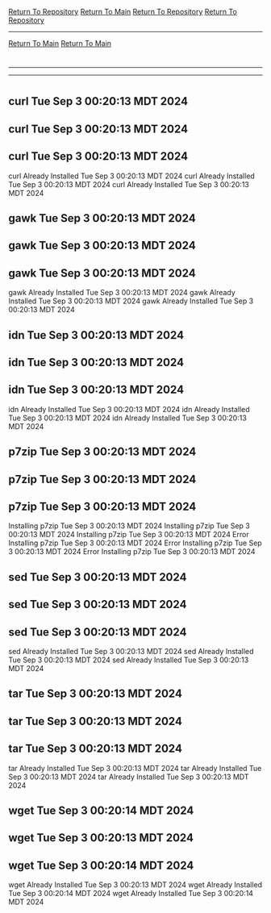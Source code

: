 [Return To Repository](https://github.com/DigitalWarrior/piholeparser/)
[Return To Main](https://github.com/DigitalWarrior/piholeparser/blob/master/RecentRunLogs/Mainlog.md)
[Return To Repository](https://github.com/DigitalWarrior/piholeparser/)
[Return To Repository](https://github.com/DigitalWarrior/piholeparser/)
____________________________________
[Return To Main](https://github.com/DigitalWarrior/piholeparser/blob/master/RecentRunLogs/Mainlog.md)
[Return To Main](https://github.com/DigitalWarrior/piholeparser/blob/master/RecentRunLogs/Mainlog.md)
# 
____________________________________
____________________________________
# 
# 
## curl Tue Sep  3 00:20:13 MDT 2024
## curl Tue Sep  3 00:20:13 MDT 2024
## curl Tue Sep  3 00:20:13 MDT 2024
curl Already Installed Tue Sep  3 00:20:13 MDT 2024
curl Already Installed Tue Sep  3 00:20:13 MDT 2024
curl Already Installed Tue Sep  3 00:20:13 MDT 2024
## gawk Tue Sep  3 00:20:13 MDT 2024
## gawk Tue Sep  3 00:20:13 MDT 2024
## gawk Tue Sep  3 00:20:13 MDT 2024
gawk Already Installed Tue Sep  3 00:20:13 MDT 2024
gawk Already Installed Tue Sep  3 00:20:13 MDT 2024
gawk Already Installed Tue Sep  3 00:20:13 MDT 2024
## idn Tue Sep  3 00:20:13 MDT 2024
## idn Tue Sep  3 00:20:13 MDT 2024
## idn Tue Sep  3 00:20:13 MDT 2024
idn Already Installed Tue Sep  3 00:20:13 MDT 2024
idn Already Installed Tue Sep  3 00:20:13 MDT 2024
idn Already Installed Tue Sep  3 00:20:13 MDT 2024
## p7zip Tue Sep  3 00:20:13 MDT 2024
## p7zip Tue Sep  3 00:20:13 MDT 2024
## p7zip Tue Sep  3 00:20:13 MDT 2024
Installing p7zip Tue Sep  3 00:20:13 MDT 2024
Installing p7zip Tue Sep  3 00:20:13 MDT 2024
Installing p7zip Tue Sep  3 00:20:13 MDT 2024
Error Installing p7zip Tue Sep  3 00:20:13 MDT 2024
Error Installing p7zip Tue Sep  3 00:20:13 MDT 2024
Error Installing p7zip Tue Sep  3 00:20:13 MDT 2024
## sed Tue Sep  3 00:20:13 MDT 2024
## sed Tue Sep  3 00:20:13 MDT 2024
## sed Tue Sep  3 00:20:13 MDT 2024
sed Already Installed Tue Sep  3 00:20:13 MDT 2024
sed Already Installed Tue Sep  3 00:20:13 MDT 2024
sed Already Installed Tue Sep  3 00:20:13 MDT 2024
## tar Tue Sep  3 00:20:13 MDT 2024
## tar Tue Sep  3 00:20:13 MDT 2024
## tar Tue Sep  3 00:20:13 MDT 2024
tar Already Installed Tue Sep  3 00:20:13 MDT 2024
tar Already Installed Tue Sep  3 00:20:13 MDT 2024
tar Already Installed Tue Sep  3 00:20:13 MDT 2024
## wget Tue Sep  3 00:20:14 MDT 2024
## wget Tue Sep  3 00:20:13 MDT 2024
## wget Tue Sep  3 00:20:14 MDT 2024
wget Already Installed Tue Sep  3 00:20:13 MDT 2024
wget Already Installed Tue Sep  3 00:20:14 MDT 2024
wget Already Installed Tue Sep  3 00:20:14 MDT 2024
